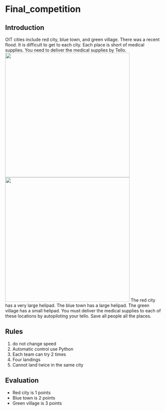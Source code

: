 # Final_competition

## Introduction
OIT cities include red city, blue town, and green village. There was a recent flood.
It is difficult to get to each city. 
Each place is short of medical supplies. 
You need to deliver the medical supplies by Tello.
<img width="400" src="../images/city.jpg">
<img width="400" src="../images/drone.jpg">
The red city has a very large helipad. The blue town has a large helipad. The green village has a small helipad.
You must deliver the medical supplies to each of these locations by autopiloting your tello. Save all people all the places.

## Rules
1. do not change speed
2. Automatic control use Python
3. Each team can try 2 times
4. Four landings
5. Cannot land twice in the same city

## Evaluation
- Red city is 1 points
- Blue town is 2 points 
- Green village is 3 points
